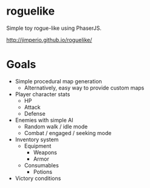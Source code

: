 # roguelike

Simple toy rogue-like using PhaserJS.

http://jimperio.github.io/roguelike/

# Goals
  * Simple procedural map generation
    * Alternatively, easy way to provide custom maps
  * Player character stats
    * HP
    * Attack
    * Defense
  * Enemies with simple AI
    * Random walk / idle mode
    * Combat / engaged / seeking mode
  * Inventory system
    * Equipment
      * Weapons
      * Armor
    * Consumables
      * Potions
  * Victory conditions

